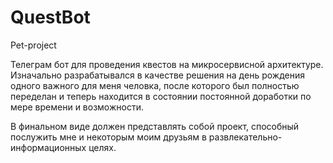# QuestBot

Pet-project 

Телеграм бот для проведения квестов на микросервисной архитектуре. 
Изначально разрабатывался в качестве решения на день рождения одного важного для меня человка, 
после которого был полностью переделан и теперь находится в состоянии постоянной доработки по мере времени и возможности.

В финальном виде должен представлять собой проект, способный послужить мне и некоторым моим друзьям в развлекательно-информационных целях.
